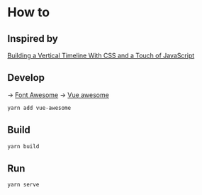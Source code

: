 # How to

## Inspired by

[Building a Vertical Timeline With CSS and a Touch of JavaScript](https://webdesign.tutsplus.com/tutorials/building-a-vertical-timeline-with-css-and-a-touch-of-javascript--cms-26528)

## Develop

→ [Font Awesome](https://fontawesome.com/)
→ [Vue awesome](https://github.com/Justineo/vue-awesome)

```bash
yarn add vue-awesome
```

## Build

```bash
yarn build
```

## Run

```bash
yarn serve
```